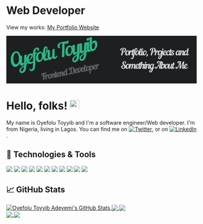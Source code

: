 <!-- More info, tips and tricks for making GitHub Profile README can be found in my article at https://towardsdatascience.com/build-a-stunning-readme-for-your-github-profile-9b80434fe5d7 -->



<!-- ### I am ✨ Oyefolu Toyyib Adeyemi ✨, -->

# Web Developer 

View my works: <a href="https://www.codewizard.thefloratives.com/">My Portfolio Website</a>

[![Header](https://raw.githubusercontent.com/Oyefolu-CodeWizard/Oyefolu-CodeWizard/main/readme_header.png "Header")](https://codewizard.thefloratives.com/)


 # Hello, folks! <img src="https://raw.githubusercontent.com/MartinHeinz/MartinHeinz/master/wave.gif" width="25px" height="25px">

 My name is Oyefolu Toyyib and I'm a software engineer/Web developer. I'm from Nigeria, living in Lagos. You can find me on [![Twitter][1.2]][1],  or on [![LinkedIn][3.2]][3].


## 🔧 Technologies & Tools

![](https://img.shields.io/badge/Code-React-informational?style=flat&logo=react&logoColor=white&color=2bbc8a)
![](https://img.shields.io/badge/Code-JavaScript-informational?style=flat&logo=javascript&logoColor=white&color=2bbc8a)
![](https://img.shields.io/badge/Code-TypeScript-informational?style=flat&logo=typescript&logoColor=white&color=2bbc8a)
![](https://img.shields.io/badge/Code-HTML-informational?style=flat&logo=html5&logoColor=white&color=2bbc8a)
![](https://img.shields.io/badge/Code-CSS-informational?style=flat&logo=css3&logoColor=white&color=2bbc8a)
![](https://img.shields.io/badge/Code-Node-informational?style=flat&logo=node&logoColor=white&color=2bbc8a) 
![](https://img.shields.io/badge/Tools-TailwindCSS-informational?style=flat&logo=tailwindcss&logoColor=white&color=2bbc8a)
![](https://img.shields.io/badge/Tools-SASS/SCSS-informational?style=flat&logo=SASS&logoColor=white&color=2bbc8a)
![](https://img.shields.io/badge/Tools-ChakraUI-informational?style=flat&logo=chakraui&logoColor=white&color=2bbc8a)
![](https://img.shields.io/badge/Vs-code?style=flat&logo=intellij-idea&logoColor=white&color=2bbc8a)
![](https://img.shields.io/badge/Tools-Wordpress-informational?style=flat&logo=wordpress&logoColor=white&color=2bbc8a)

<!--
![Chakra-ui](https://img.shields.io/badge/Tools-chakra-%234ED1C5.svg?style=flat&logo=linux&logoColor=white&color=2bbc8a)
![](https://img.shields.io/badge/Vs-code?style=flat&logo=intellij-idea&logoColor=white&color=2bbc8a)
![](https://img.shields.io/badge/Code-Python-informational?style=flat&logo=python&logoColor=white&color=2bbc8a)
![](https://img.shields.io/badge/Code-Golang-informational?style=flat&logo=go&logoColor=white&color=2bbc8a)
![](https://img.shields.io/badge/Code-Make-informational?style=flat&logo=cmake&logoColor=white&color=2bbc8a)
![](https://img.shields.io/badge/Code-Vue-informational?style=flat&logo=vue.js&logoColor=white&color=2bbc8a)
![](https://img.shields.io/badge/Shell-Bash-informational?style=flat&logo=gnu-bash&logoColor=white&color=2bbc8a)
![](https://img.shields.io/badge/Tools-PostgreSQL-informational?style=flat&logo=postgresql&logoColor=white&color=2bbc8a)
![](https://img.shields.io/badge/Tools-Docker-informational?style=flat&logo=docker&logoColor=white&color=2bbc8a)
![](https://img.shields.io/badge/Tools-Kubernetes-informational?style=flat&logo=kubernetes&logoColor=white&color=2bbc8a)
![](https://img.shields.io/badge/Tools-Red_Hat_OpenShift-informational?style=flat&logo=red-hat-open-shift&logoColor=white&color=2bbc8a)
![](https://img.shields.io/badge/Cloud-Digital_Ocean-informational?style=flat&logo=digitalocean&logoColor=white&color=2bbc8a)

![](https://img.shields.io/badge/Tools-Docker-informational?style=flat&logo=docker&logoColor=white&color=2bbc8a)
![](https://img.shields.io/badge/Tools-Kubernetes-informational?style=flat&logo=kubernetes&logoColor=white&color=2bbc8a)
-->

## &#x1f4c8; GitHub Stats

 <a href="https://github.com/Oyefolu-CodeWizard">
  <img align="center" src="https://github-readme-stats.vercel.app/api?username=Oyefolu-CodeWizard&count_private=true&show_icons=true&line_height=27&title_color=ffffff&text_color=c9cacc&icon_color=2bbc8a&bg_color=1d1f21" alt="Oyefolu Toyyib Adeyemi's GitHub Stats" />
</a>

<a href="https://github.com/Oyefolu-CodeWizard">
  <img align="center" src="https://github-readme-stats.vercel.app/api/top-langs/?username=Oyefolu-CodeWizard&show_icons=true&title_color=ffffff&text_color=c9cacc&icon_color=2bbc8a&bg_color=1d1f21&langs_count=8" />
</a>

<a href="https://github.com/stanleyogada">
  <img align="center" src="http://github-readme-streak-stats.herokuapp.com?user=Oyefolu-CodeWizard&theme=highcontrast&currStreakLabel=ffffff&ring=ffffff&fire=2bbc8a&background=1d1f21&date_format=M%20j%5B%2C%20Y%5D" /> 
</a>  </br>

 <a href="https://github.com/Oyefolu-CodeWizard/Quiz-App">
  <img align="center" src="https://github-readme-stats.vercel.app/api/pin/?username=Oyefolu-CodeWizard&repo=Quiz-App&title_color=ffffff&text_color=c9cacc&icon_color=2bbc8a&bg_color=1d1f21"" />
</a>


<a href="https://github.com/Oyefolu-CodeWizard/Todo-List">
  <img align="center" src="https://github-readme-stats.vercel.app/api/pin/?username=Oyefolu-CodeWizard&repo=Guess-My-Number-Game&title_color=ffffff&text_color=c9cacc&icon_color=2bbc8a&bg_color=1d1f21"" />
</a>   


<!-- links to social media icons -->

<!-- icons with padding -->

 [1.1]: http://i.imgur.com/tXSoThF.png (twitter icon with padding)
[2.1]: http://i.imgur.com/0o48UoR.png (github icon with padding) 

<!-- icons without padding -->

[1.2]: http://i.imgur.com/wWzX9uB.png (twitter icon without padding)
[2.2]: http://i.imgur.com/9I6NRUm.png (github icon without padding)
[3.2]: https://raw.githubusercontent.com/MartinHeinz/MartinHeinz/master/linkedin-3-16.png (LinkedIn icon without padding)

<!-- links to your social media accounts -->

[1]: https://twitter.com/teee__boy
[2]: https://github.com/Oyefolu-CodeWizard
[3]: https://www.linkedin.com/in/toyyiboyefolu/


<!-- Resources -->
<!-- Icons: https://simpleicons.org/ -->
<!-- GitHub Stats: https://github.com/anuraghazra/github-readme-stats -->
<!-- Emojis: https://emojipedia.org/emoji/ -->
<!-- HTML Emojis: https://www.fileformat.info/index.htm -->
<!-- Shields: https://shields.io/ -->
<!-- Awesome GitHub Profile README: https://github.com/abhisheknaiidu/awesome-github-profile-readme -->
